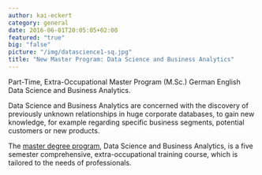 ```yaml
---
author: kai-eckert
category: general
date: 2016-06-01T20:05:05+02:00
featured: "true"
big: "false"
picture: "/img/datascience1-sq.jpg"
title: "New Master Program: Data Science and Business Analytics"
---
```

Part-Time, Extra-Occupational Master Program (M.Sc.) German English
Data Science and Business Analytics.
<!--more-->

Data Science and Business Analytics are concerned with the discovery of previously unknown relationships in huge corporate databases, to gain new knowledge, for example regarding specific business segments, potential customers or new products.

The [master degree program](https://www.hdm-stuttgart.de/ds/en/index), Data Science and Business Analytics, is a five semester comprehensive, extra-occupational training course, which is tailored to the needs of professionals.

